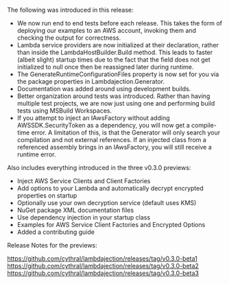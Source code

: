 The following was introduced in this release:

- We now run end to end tests before each release. This takes the form of deploying our examples to an AWS account, invoking them and checking the output for correctness.
- Lambda service providers are now initialized at their declaration, rather than inside the LambdaHostBuilder.Build method. This leads to faster (albeit slight) startup times due to the fact that the field does not get initialized to null once then be reassigned later during runtime.
- The GenerateRuntimeConfigurationFiles property is now set for you via the package properties in Lambdajection.Generator.
- Documentation was added around using development builds.
- Better organization around tests was introduced.  Rather than having multiple test projects, we are now just using one and performing build tests using MSBuild Workspaces.
- If you attempt to inject an IAwsFactory without adding AWSSDK.SecurityToken as a dependency, you will now get a compile-time error.  A limitation of this, is that the Generator will only search your compilation and not external references.  If an injected class from a referenced assembly brings in an IAwsFactory, you will still receive a runtime error.

Also includes everything introduced in the three v0.3.0 previews:

- Inject AWS Service Clients and Client Factories
- Add options to your Lambda and automatically decrypt encrypted properties on startup
- Optionally use your own decryption service (default uses KMS)
- NuGet package XML documentation files
- Use dependency injection in your startup class
- Examples for AWS Service Client Factories and Encrypted Options
- Added a contributing guide

Release Notes for the previews:

https://github.com/cythral/lambdajection/releases/tag/v0.3.0-beta1
https://github.com/cythral/lambdajection/releases/tag/v0.3.0-beta2
https://github.com/cythral/lambdajection/releases/tag/v0.3.0-beta3
